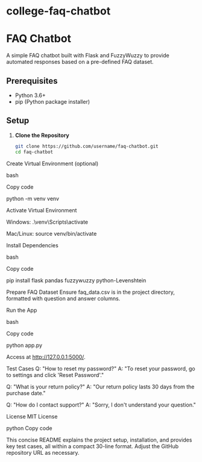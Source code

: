 ﻿# college-faq-chatbot
# FAQ Chatbot

A simple FAQ chatbot built with Flask and FuzzyWuzzy to provide automated responses based on a pre-defined FAQ dataset.

## Prerequisites
- Python 3.6+
- pip (Python package installer)

## Setup

1. **Clone the Repository**
   ```bash
   git clone https://github.com/username/faq-chatbot.git
   cd faq-chatbot
Create Virtual Environment (optional)


bash

Copy code

python -m venv venv

Activate Virtual Environment

Windows: .\venv\Scripts\activate

Mac/Linux: source venv/bin/activate

Install Dependencies

bash

Copy code

pip install flask pandas fuzzywuzzy python-Levenshtein

Prepare FAQ Dataset Ensure faq_data.csv is in the project directory, formatted with question and answer columns.

Run the App

bash

Copy code

python app.py

Access at http://127.0.0.1:5000/.

Test Cases
Q: "How to reset my password?"
A: "To reset your password, go to settings and click 'Reset Password'."

Q: "What is your return policy?"
A: "Our return policy lasts 30 days from the purchase date."

Q: "How do I contact support?"
A: "Sorry, I don't understand your question."

License
MIT License

python
Copy code

This concise README explains the project setup, installation, and provides key test cases, all within a compact 30-line format. Adjust the GitHub repository URL as necessary.





